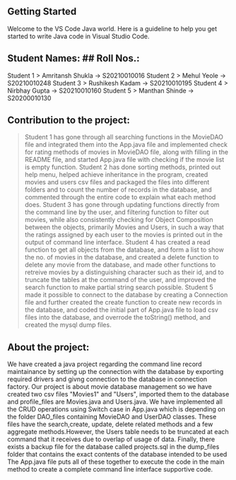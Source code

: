 ## Getting Started

Welcome to the VS Code Java world. Here is a guideline to help you get started to write Java code in Visual Studio Code.


## Student Names:              ## Roll Nos.:

Student 1 > Amritansh Shukla         ->     S20210010016
Student 2 > Mehul Yeole              ->     S20210010248
Student 3 > Rushikesh Kadam          ->     S20210010195
Student 4 > Nirbhay Gupta            ->     S20210010160
Student 5 > Manthan Shinde           ->     S20200010130

## Contribution to the project: 

> Student 1 has gone through all searching functions in the MovieDAO file and integrated them into the App.java file and implemented check for rating methods of movies in MovieDAO file, along with filling in the README file, and started App.java file with checking if the movie list is empty function.
> Student 2 has done sorting methods, printed out help menu, helped achieve inheritance in the program, created movies and users csv files and packaged the files into different folders and to count the number of records in the database, and commented through the entire code to explain what each method does.
> Student 3 has gone through updating functions directly from the command line by the user, and filtering function to filter out movies, while also consistently checking for Object Composition between the objects, primarily Movies and Users, in such a way that the ratings assigned by each user to the movies is printed out in the output of command line interface.
> Student 4 has created a read function to get all objects from the database, and form a list to show the no. of movies in the database, and created a delete function to delete any movie from the database, and made other functions to retreive movies by a distinguishing character such as their id, and to truncate the tables at the command of the user, and improved the search function to make partial string search possible.
> Student 5 made it possible to connect to the database by creating a Connection file and further created the create function to create new records in the database, and coded the initial part of App.java file to load csv files into the database, and overrode the toString() method, and created the mysql dump files.

## About the project:

We have created a java project regarding the command line record maintainance by setting up the connection with the database by exporting required drivers and givng connection to the database in connection factory. Our project is about movie database management so we have created two csv files "Movies1" and "Users", imported them to the database and profile_files are Movies.java and Users.java. We have implemented all the CRUD operations using Switch case in App.java which is depending on the folder DAO_files containing MovieDAO and UserDAO classes. These files have the search,create, update, delete related methods and a few aggregate methods.However, the Users table needs to be truncated at each command that it receives due to overlap of usage of data. Finally, there exists a backup file for the database called projects.sql in the dump_files folder that contains the exact contents of the database intended to be used The App.java file puts all of these together to execute the code in the main method to create a complete command line interface supportive code.